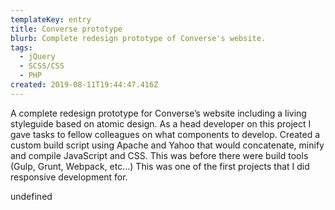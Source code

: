 ```yaml
---
templateKey: entry
title: Converse prototype
blurb: Complete redesign prototype of Converse's website.
tags:
  - jQuery
  - SCSS/CSS
  - PHP
created: 2019-08-11T19:44:47.416Z
---
```

A complete redesign prototype for Converse’s website including a living styleguide based on atomic design. As a head developer on this project I gave tasks to fellow colleagues on what components to develop. Created a custom build script using Apache and Yahoo that would concatenate, minify and compile JavaScript and CSS. This was before there were build tools (Gulp, Grunt, Webpack, etc…) This was one of the first projects that I did responsive development for.

<span class="entryMedia" thumb="https://res.cloudinary.com/dgjsyaqlh/image/upload/v1566350347/converse-prototype_wn05on.png" full="https://res.cloudinary.com/dgjsyaqlh/image/upload/v1566350347/converse-prototype_wn05on.png" type="image">undefined</span>
